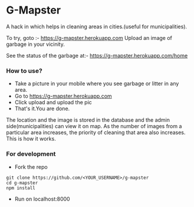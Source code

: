 # G-Mapster

A hack in which helps in cleaning areas in cities.(useful for municipalities).

To try, goto :-
https://g-mapster.herokuapp.com
Upload an image of garbage in your vicinity.

See the status of the garbage at:-
https://g-mapster.herokuapp.com/home

### How to use?
* Take a picture in your mobile where you see garbage or litter in any area.
* Go to https://g-mapster.herokuapp.com
* Click upload and upload the pic
* That's it.You are done.

The location and the image is stored in the database and the admin side(municipalities) can view it on map.
As the number of images from a particular area increases, the priority of cleaning that area also increases.
This is how it works.

### For development
- Fork the repo
```
git clone https://github.com/<YOUR_USERNAME>/g-mapster
cd g-mapster
npm install
```
- Run on localhost:8000
